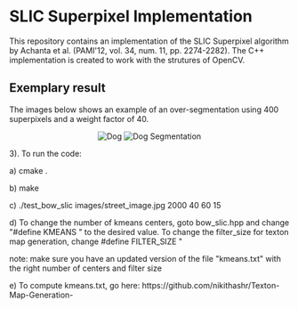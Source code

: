 # SLIC Superpixel Implementation
This repository contains an implementation of the SLIC Superpixel algorithm by Achanta et al. (PAMI'12, vol. 34, num. 11, pp. 2274-2282). The C++ implementation is created to work with the strutures of OpenCV.

## Exemplary result
The images below shows an example of an over-segmentation using 400 superpixels and a weight factor of 40.
<p align="center">
  <img src="https://github.com/PSMM/SLIC-Superpixels/blob/master/dog.png?raw=true" alt="Dog"/>
  <img src="https://github.com/PSMM/SLIC-Superpixels/blob/master/dog_segmentation.png?raw=true" alt="Dog Segmentation"/>
</p>

3). To run the code:
<p> a) cmake . </p>
<p> b) make </p>
<p> c) ./test_bow_slic images/street_image.jpg 2000 40 60 15 </p>
<p> d) To change the number of kmeans centers, goto bow_slic.hpp and change "#define KMEANS " to the desired value.
       To change the filter_size for texton map generation, change #define FILTER_SIZE " </p>
<p> note: make sure you have an updated version of the file "kmeans.txt" with the right number of centers and filter size </p>
<p> e) To compute kmeans.txt, go here: https://github.com/nikithashr/Texton-Map-Generation- </p>
